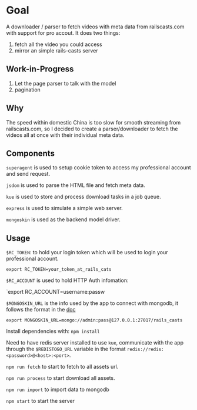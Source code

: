 # Goal
A downloader / parser to fetch videos with meta data from railscasts.com with support for pro accout. It does two things:
1. fetch all the video you could access
2. mirror an simple rails-casts server

## Work-in-Progress
1. Let the page parser to talk with the model
2. pagination

## Why
The speed within domestic China is too slow for smooth streaming from railscasts.com, so I decided to create a parser/downloader to fetch the videos all at once with their individual meta data.

## Components
`superagent` is used to setup cookie token to access my professional account and send request.

`jsdom` is used to parse the HTML file and fetch meta data.

`kue` is used to store and process download tasks in a job queue.

`express` is used to simulate a simple web server.

`mongoskin` is used as the backend model driver.

## Usage
`$RC_TOKEN`: to hold your login token which will be used to login your professional account.

`export RC_TOKEN=your_token_at_rails_cats`

`$RC_ACCOUNT` is used to hold HTTP Auth infomation:

`export RC_ACCOUNT=username:passw

`$MONGOSKIN_URL` is the info used by the app to connect with mongodb, it follows the format in the [doc](https://github.com/kissjs/node-mongoskin#module)

`export MONGOSKIN_URL=mongo://admin:pass@127.0.0.1:27017/rails_casts`

Install dependencies with:
`npm install`

Need to have redis server installed to use `kue`, communicate with the app through the `$REDISTOGO_URL` variable in the format `redis://redis:<password>@<host>:<port>`.

`npm run fetch` to start to fetch to all assets url.

`npm run process` to start download all assets.

`npm run import` to import data to mongodb

`npm start` to start the server
